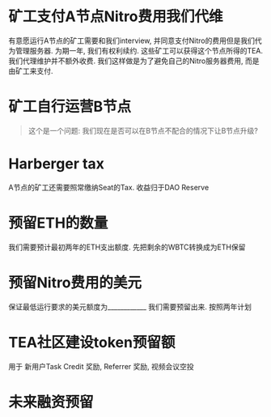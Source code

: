 # 矿工支付A节点Nitro费用我们代维

有意愿运行A节点的矿工需要和我们interview, 并同意支付Nitro的费用但是我们代为管理服务器. 为期一年, 我们有权利续约. 这些矿工可以获得这个节点所得的TEA. 我们代理维护并不额外收费. 我们这样做是为了避免自己的Nitro服务器费用, 而是由矿工来支付.

# 矿工自行运营B节点

> 这个是一个问题: 我们现在是否可以在B节点不配合的情况下让B节点升级?

# Harberger tax

A节点的矿工还需要照常缴纳Seat的Tax. 收益归于DAO Reserve

# 预留ETH的数量

我们需要预计最初两年的ETH支出额度. 先把剩余的WBTC转换成为ETH保留

# 预留Nitro费用的美元

保证最低运行要求的美元额度为____________  我们需要预留出来. 按照两年计划


# TEA社区建设token预留额

用于 新用户Task Credit 奖励, Referrer 奖励, 视频会议空投

# 未来融资预留




